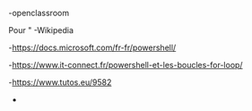 -openclassroom

Pour "
-Wikipedia

-https://docs.microsoft.com/fr-fr/powershell/

-https://www.it-connect.fr/powershell-et-les-boucles-for-loop/

-https://www.tutos.eu/9582

-
